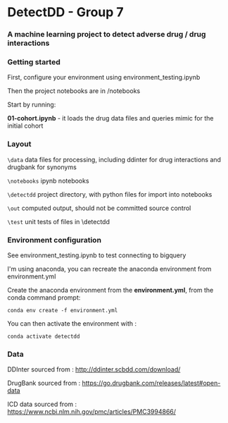 # DetectDD - Group 7
### A machine learning project to detect adverse drug / drug interactions

### Getting started
First, configure your environment using environment_testing.ipynb

Then the project notebooks are in /notebooks

Start by running: 

**01-cohort.ipynb** - it loads the drug data files and queries mimic for the initial cohort


### Layout
```\data``` data files for processing, including ddinter for drug interactions and drugbank for synonyms

```\notebooks``` ipynb notebooks

```\detectdd``` project directory, with python files for import into notebooks

```\out``` computed output, should not be committed source control

```\test``` unit tests of files in \detectdd

### Environment configuration
See environment_testing.ipynb to test connecting to bigquery

I'm using anaconda, you can recreate the anaconda environment from environment.yml

Create the anaconda environment from the **environment.yml**, from the conda command prompt: 

```conda env create -f environment.yml```

You can then activate the environment with : 

```conda activate detectdd```


### Data
DDInter sourced from : http://ddinter.scbdd.com/download/

DrugBank sourced from : https://go.drugbank.com/releases/latest#open-data

ICD data sourced from : https://www.ncbi.nlm.nih.gov/pmc/articles/PMC3994866/


